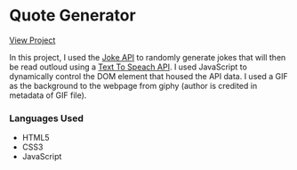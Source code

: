 # Quote Generator

[View Project]()

In this project, I used the [Joke API](https://sv443.net/jokeapi/v2/) to randomly generate jokes that will then be read outloud using a [Text To Speach API](http://www.voicerss.org/api/). I used JavaScript to dynamically control the DOM element that housed the API data. I used a GIF as the background to the webpage from giphy (author is credited in metadata of GIF file).

### Languages Used
- HTML5
- CSS3
- JavaScript
